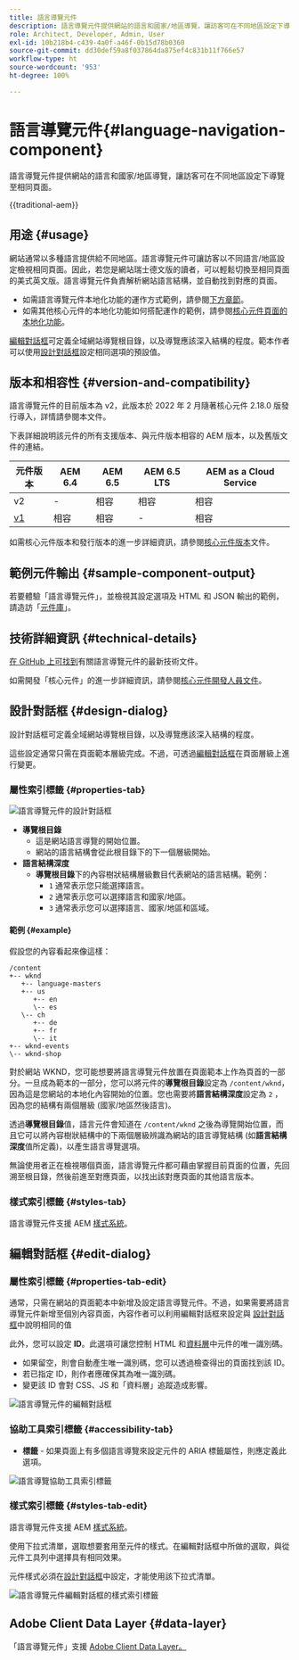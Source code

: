 ```yaml
---
title: 語言導覽元件
description: 語言導覽元件提供網站的語言和國家/地區導覽，讓訪客可在不同地區設定下導覽至相同頁面。
role: Architect, Developer, Admin, User
exl-id: 10b218b4-c439-4a0f-a46f-0b15d78b0360
source-git-commit: dd30def59a8f037864da875ef4c831b11f766e57
workflow-type: ht
source-wordcount: '953'
ht-degree: 100%

---
```



# 語言導覽元件{#language-navigation-component}

語言導覽元件提供網站的語言和國家/地區導覽，讓訪客可在不同地區設定下導覽至相同頁面。

{{traditional-aem}}

## 用途 {#usage}

網站通常以多種語言提供給不同地區。語言導覽元件可讓訪客以不同語言/地區設定檢視相同頁面。因此，若您是網站瑞士德文版的讀者，可以輕鬆切換至相同頁面的美式英文版。語言導覽元件負責解析網站語言結構，並自動找到對應的頁面。

* 如需語言導覽元件本地化功能的運作方式範例，請參閱[下方章節](#example)。
* 如需其他核心元件的本地化功能如何搭配運作的範例，請參閱[核心元件頁面的本地化功能](/help/get-started/localization.md)。

[編輯對話框](#edit-dialog)可定義全域網站導覽根目錄，以及導覽應該深入結構的程度。範本作者可以使用[設計對話框](#design-dialog)設定相同選項的預設值。

## 版本和相容性 {#version-and-compatibility}

語言導覽元件的目前版本為 v2，此版本於 2022 年 2 月隨著核心元件 2.18.0 版發行導入，詳情請參閱本文件。

下表詳細說明該元件的所有支援版本、與元件版本相容的 AEM 版本，以及舊版文件的連結。

| 元件版本 | AEM 6.4 | AEM 6.5 | AEM 6.5 LTS | AEM as a Cloud Service |
|--- |--- |--- |---|---|
| v2 | - | 相容 | 相容 | 相容 |
| [v1](v1/language-navigation.md) | 相容 | 相容 | - | 相容 |

如需核心元件版本和發行版本的進一步詳細資訊，請參閱[核心元件版本](/help/versions.md)文件。

## 範例元件輸出 {#sample-component-output}

若要體驗「語言導覽元件」，並檢視其設定選項及 HTML 和 JSON 輸出的範例，請造訪「[元件庫](https://adobe.com/go/aem_cmp_library_langnav)」。

## 技術詳細資訊 {#technical-details}

[在 GitHub 上可找到](https://adobe.com/go/aem_cmp_tech_langnav_v2)有關語言導覽元件的最新技術文件。

如需開發「核心元件」的進一步詳細資訊，請參閱[核心元件開發人員文件](/help/developing/overview.md)。

## 設計對話框 {#design-dialog}

設計對話框可定義全域網站導覽根目錄，以及導覽應該深入結構的程度。

這些設定通常只需在頁面範本層級完成。不過，可透過[編輯對話框](#edit-dialog)在頁面層級上進行變更。

### 屬性索引標籤 {#properties-tab}

![語言導覽元件的設計對話框](/help/assets/language-navigation-design.png)

* **導覽根目錄**
   * 這是網站語言導覽的開始位置。
   * 網站的語言結構會從此根目錄下的下一個層級開始。
* **語言結構深度**
   * **導覽根目錄**&#x200B;下的內容樹狀結構層級數目代表網站的語言結構。範例：
      * `1` 通常表示您只能選擇語言。
      * `2` 通常表示您可以選擇語言和國家/地區。
      * `3` 通常表示您可以選擇語言、國家/地區和區域。

#### 範例 {#example}

假設您的內容看起來像這樣：

```
/content
+-- wknd
   +-- language-masters
   +-- us
      +-- en
      \-- es
   \-- ch
      +-- de
      +-- fr
      \-- it
+-- wknd-events
\-- wknd-shop
```

對於網站 WKND，您可能想要將語言導覽元件放置在頁面範本上作為頁首的一部分。一旦成為範本的一部分，您可以將元件的&#x200B;**導覽根目錄**&#x200B;設定為 `/content/wknd`，因為這是您網站的本地化內容開始的位置。您也需要將&#x200B;**語言結構深度**&#x200B;設定為 `2` ，因為您的結構有兩個層級 (國家/地區然後語言)。

透過&#x200B;**導覽根目錄**&#x200B;值，語言元件會知道在 `/content/wknd` 之後為導覽開始位置，而且它可以將內容樹狀結構中的下兩個層級辨識為網站的語言導覽結構 (如&#x200B;**語言結構深度**&#x200B;值所定義)，以產生語言導覽選項。

無論使用者正在檢視哪個頁面，語言導覽元件都可藉由掌握目前頁面的位置，先回溯至根目錄，然後前進至對應頁面，以找出該對應頁面的其他語言版本。

### 樣式索引標籤 {#styles-tab}

語言導覽元件支援 AEM [樣式系統](/help/get-started/authoring.md#component-styling)。

## 編輯對話框 {#edit-dialog}

### 屬性索引標籤 {#properties-tab-edit}

通常，只需在網站的頁面範本中新增及設定語言導覽元件。不過，如果需要將語言導覽元件新增至個別內容頁面，內容作者可以利用編輯對話框來設定與 [設計對話框](#design-dialog)中說明相同的值

此外，您可以設定 **ID**。此選項可讓您控制 HTML 和[資料層](/help/developing/data-layer/overview.md)中元件的唯一識別碼。

* 如果留空，則會自動產生唯一識別碼，您可以透過檢查得出的頁面找到該 ID。
* 若已指定 ID，則作者應確保其為唯一識別碼。
* 變更該 ID 會對 CSS、JS 和「資料層」追蹤造成影響。

![語言導覽元件的編輯對話框](/help/assets/language-navigation-edit.png)

### 協助工具索引標籤 {#accessibility-tab}

* **標籤** - 如果頁面上有多個語言導覽來設定元件的 ARIA 標籤屬性，則應定義此選項。

![語言導覽協助工具索引標籤](/help/assets/language-navigation-edit-accessibility.png)

### 樣式索引標籤 {#styles-tab-edit}

語言導覽元件支援 AEM [樣式系統](/help/get-started/authoring.md#component-styling)。

使用下拉式清單，選取想要套用至元件的樣式。在編輯對話框中所做的選取，與從元件工具列中選擇具有相同效果。

元件樣式必須在[設計對話框](#design-dialog)中設定，才能使用該下拉式清單。

![語言導覽元件編輯對話框的樣式索引標籤](/help/assets/language-navigation-edit-styles.png)

## Adobe Client Data Layer {#data-layer}

「語言導覽元件」支援 [Adobe Client Data Layer。](/help/developing/data-layer/overview.md)
